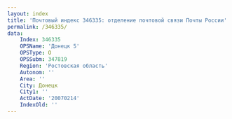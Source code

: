 ```yaml
---
layout: index
title: 'Почтовый индекс 346335: отделение почтовой связи Почты России'
permalink: /346335/
data:
    Index: 346335
    OPSName: 'Донецк 5'
    OPSType: О
    OPSSubm: 347819
    Region: 'Ростовская область'
    Autonom: ''
    Area: ''
    City: Донецк
    City1: ''
    ActDate: '20070214'
    IndexOld: ''
---
```

